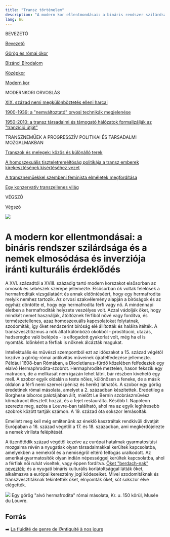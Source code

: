 ```yaml
---
title: "Transz történelem"
description: "A modern kor ellentmondásai: a bináris rendszer szilárdsága és a nemek elmosódása és inverziója iránti kulturális érdeklődés"
lang: hu
---
```


<div class="floating-columns">

<div class="floating-bar">


BEVEZETŐ

[Bevezető](/#/entry?id=transz-tortenelem)

[Görög és római ókor](/#/entry?id=transz-tortenelem-gorog-es-romai-okor)

[Bizánci Birodalom](/#/entry?id=transz-tortenelem-bizanci-birodalom)

[Középkor](/#/entry?id=transz-tortenelem-kozepkor)

[Modern kor](/#/entry?id=transz-tortenelem-modern-kor)

MODERNKORI ORVOSLÁS

[XIX. század nemi megkülönböztetés elleni harcai](/#/entry?id=transz-tortenelem-xix-szazad)

[1900-1939: a "nemváltoztató" orvosi technikák megjelenése](/#/entry?id=transz-tortenelem-nemvaltoztato-orvosi-technikak-megjelenese)

[1950-2010: a transz társadalmi és támogató hálózatok formalizálják az "tranzíció útját"](/#/entry?id=transz-tortenelem-xx-szazad)

TRANSZNEMŰEK A PROGRESSZÍV POLITIKAI ÉS TARSADALMI MOZGALMAKBAN

[Transzok és melegek: közös és különálló terek](/#/entry?id=transz-tortenelem-transzok-es-melegek)

[A homoszexuális tiszteletreméltóság politikája a transz emberek kirekesztésének kísértéséhez vezet](/#/entry?id=transz-tortenelem-meleg-tisztelet-transz-kirekesztes)

[A transzneműekkel szembeni feminista elméletek megfordítása](/#/entry?id=transz-tortenelem-feminista-elmeletek-megforditasa)

[Egy konzervatív transzellenes világ](/#/entry?id=transz-tortenelem-konzervativ-transzellenes-vilag)

VÉGSZÓ

[Végszó](/#/entry?id=transz-tortenelem-konkluzio)

</div>

<div class="wiki-content">

<div class="header-image"><img src="assets/images/undraw_moving.svg" /></div>

# A modern kor ellentmondásai: a bináris rendszer szilárdsága és a nemek elmosódása és inverziója iránti kulturális érdeklődés

A XVI. századtól a XVIII. századig tartó modern korszakot elsősorban az orvosok és sebészek szerepe jellemezte. Elsősorban ők voltak felelősek a hermafroditák vizsgálatáért és annak eldöntéséért, hogy egy hermafrodita melyik nemhez tartozik. Az orvosi szakvélemény alapján a bíróságok és az egyház döntötte el, hogy egy hermafrodita férfi vagy nő. A mindennapi életben a hermafroditák helyzete veszélyes volt. Azzal vádolják őket, hogy mindkét nemet használják, átöltöznek férfiból nővé vagy fordítva, és természetellenes, azaz homoszexuális kapcsolatokat folytatnak, szodomiták, így őket rendszerint bíróság elé állították és halálra ítélték. A transzvesztitizmus a nők által különböző okokból - prostitúció, utazás, hadseregbe való belépés - is elfogadott gyakorlat volt, még ha el is nyomták. Időnként a férfiak is nőknek álcázták magukat.

Intellektuális és művészi szempontból ezt az időszakot a 15. század végétől kezdve a görög-római antikvitás műveinek újrafelfedezése jellemezte. Például 1608-ban Rómában, a Diocletianus-fürdő közelében felfedeztek egy elalvó Hermaphrodita-szobrot. Hermaphrodité meztelen, hason fekszik egy matracon, de a mellkasát nem igazán lehet látni, bár részben kivehető egy mell. A szobor egyik oldalán a teste nőies, különösen a feneke, de a másik oldalon a férfi nemi szervei (pénisz és herék) láthatók. A szobor egy görög eredetinek római másolata, amelyet a 2. században készítettek. Eredetileg a Borghese bíboros palotájában állt, mielőtt Le Bernin szobrászművész kőmatracot illesztett hozzá, és a fejet restaurálta. Később I. Napóleon szerezte meg, azóta a Louvre-ban található, ahol ma az egyik leghíresebb szobrok között tartják számon. A 19. század óta sokszor lemásolták.

Emellett meg kell még említenünk az éneklő kasztráltak rendkívüli divatját Európában a 16. század végétől a 17. és 18. században, ami megkérdőjelezte a nemek virilista felépítését.

A tizenötödik század végétől kezdve az európai hatalmak gyarmatosítási mozgalma révén a nyugatiak olyan társadalmakkal kerültek kapcsolatba, amelyekben a nemekről és a nemiségről eltérő felfogás uralkodott. Az amerikai gyarmatosítók olyan indián népességgel kerültek kapcsolatba, ahol a férfiak női ruhát viseltek, vagy éppen fordítva. [Öket "berdach-nak" nevezték](https://muse.jhu.edu/pub/267/edited_volume/chapter/2760658); és a nyugati bináris kulturális korlátoltsággal látták őket, alkalmazva a európai keresztény jogi kódexeiket. Mivel szodomitáknak és transzvesztitáknak tekintették őket, elnyomták őket, sőt sokszor élve elégették.

<div class="content-image"><img src="assets/images/sleeping-hermaphroditus.png" />
<span>Egy görög "alvó hermafrodita" római másolata, Kr. u. 150 körül, Musée du Louvre.</span></div>





## Forrás

➡️ [La fluidité de genre de l’Antiquité à nos jours](https://institutlaboetie.fr/wp-content/uploads/2023/06/NOTE-ILB-LGBT-1.pdf)

</div>